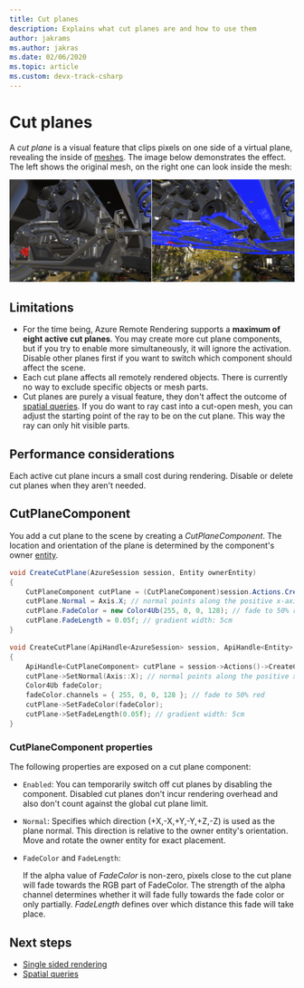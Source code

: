 ```yaml
---
title: Cut planes
description: Explains what cut planes are and how to use them
author: jakrams
ms.author: jakras
ms.date: 02/06/2020
ms.topic: article
ms.custom: devx-track-csharp
---
```


# Cut planes

A *cut plane* is a visual feature that clips pixels on one side of a virtual plane, revealing the inside of [meshes](../../concepts/meshes.md).
The image below demonstrates the effect. The left shows the original mesh, on the right one can look inside the mesh:

![Cut plane](./media/cutplane-1.png)

## Limitations

* For the time being, Azure Remote Rendering supports a **maximum of eight active cut planes**. You may create more cut plane components, but if you try to enable more simultaneously, it will ignore the activation. Disable other planes first if you want to switch which component should affect the scene.
* Each cut plane affects all remotely rendered objects. There is currently no way to exclude specific objects or mesh parts.
* Cut planes are purely a visual feature, they don't affect the outcome of [spatial queries](spatial-queries.md). If you do want to ray cast into a cut-open mesh, you can adjust the starting point of the ray to be on the cut plane. This way the ray can only hit visible parts.

## Performance considerations

Each active cut plane incurs a small cost during rendering. Disable or delete cut planes when they aren't needed.

## CutPlaneComponent

You add a cut plane to the scene by creating a *CutPlaneComponent*. The location and orientation of the plane is determined by the component's owner [entity](../../concepts/entities.md).

```cs
void CreateCutPlane(AzureSession session, Entity ownerEntity)
{
    CutPlaneComponent cutPlane = (CutPlaneComponent)session.Actions.CreateComponent(ObjectType.CutPlaneComponent, ownerEntity);
    cutPlane.Normal = Axis.X; // normal points along the positive x-axis of the owner object's orientation
    cutPlane.FadeColor = new Color4Ub(255, 0, 0, 128); // fade to 50% red
    cutPlane.FadeLength = 0.05f; // gradient width: 5cm
}
```

```cpp
void CreateCutPlane(ApiHandle<AzureSession> session, ApiHandle<Entity> ownerEntity)
{
    ApiHandle<CutPlaneComponent> cutPlane = session->Actions()->CreateComponent(ObjectType::CutPlaneComponent, ownerEntity)->as<CutPlaneComponent>();;
    cutPlane->SetNormal(Axis::X); // normal points along the positive x-axis of the owner object's orientation
    Color4Ub fadeColor;
    fadeColor.channels = { 255, 0, 0, 128 }; // fade to 50% red
    cutPlane->SetFadeColor(fadeColor);
    cutPlane->SetFadeLength(0.05f); // gradient width: 5cm
}
```


### CutPlaneComponent properties

The following properties are exposed on a cut plane component:

* `Enabled`: You can temporarily switch off cut planes by disabling the component. Disabled cut planes don't incur rendering overhead and also don't count against the global cut plane limit.

* `Normal`: Specifies which direction (+X,-X,+Y,-Y,+Z,-Z) is used as the plane normal. This direction is relative to the owner entity's orientation. Move and rotate the owner entity for exact placement.

* `FadeColor` and `FadeLength`:

  If the alpha value of *FadeColor* is non-zero, pixels close to the cut plane will fade towards the RGB part of FadeColor. The strength of the alpha channel determines whether it will fade fully towards the fade color or only partially. *FadeLength* defines over which distance this fade will take place.

## Next steps

* [Single sided rendering](single-sided-rendering.md)
* [Spatial queries](spatial-queries.md)
